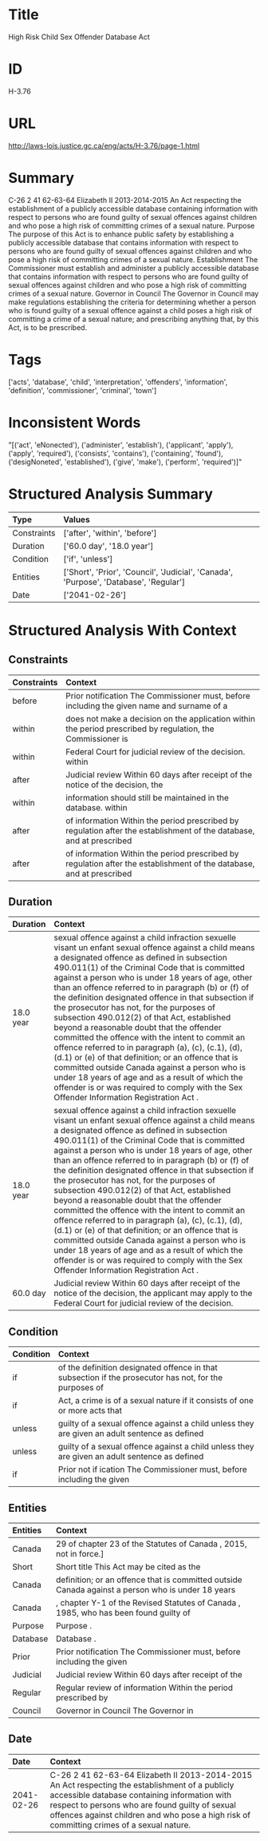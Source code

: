 # Title
High Risk Child Sex Offender Database Act


# ID
H-3.76

# URL
http://laws-lois.justice.gc.ca/eng/acts/H-3.76/page-1.html


# Summary
C-26 2 41 62-63-64 Elizabeth II 2013-2014-2015 An Act respecting the establishment of a publicly accessible database containing information with respect to persons who are found guilty of sexual offences against children and who pose a high risk of committing crimes of a sexual nature.
Purpose The purpose of this Act is to enhance public safety by establishing a publicly accessible database that contains information with respect to persons who are found guilty of sexual offences against children and who pose a high risk of committing crimes of a sexual nature.
Establishment The Commissioner must establish and administer a publicly accessible database that contains information with respect to persons who are found guilty of sexual offences against children and who pose a high risk of committing crimes of a sexual nature.
Governor in Council The Governor in Council may make regulations establishing the criteria for determining whether a person who is found guilty of a sexual offence against a child poses a high risk of committing a crime of a sexual nature; and prescribing anything that, by this Act, is to be prescribed.


# Tags
['acts', 'database', 'child', 'interpretation', 'offenders', 'information', 'definition', 'commissioner', 'criminal', 'town']


# Inconsistent Words
"[('act', 'eNonected'), ('administer', 'establish'), ('applicant', 'apply'), ('apply', 'required'), ('consists', 'contains'), ('containing', 'found'), ('desigNoneted', 'established'), ('give', 'make'), ('perform', 'required')]"


# Structured Analysis Summary
| Type        | Values                                                                                |
|:------------|:--------------------------------------------------------------------------------------|
| Constraints | ['after', 'within', 'before']                                                         |
| Duration    | ['60.0 day', '18.0 year']                                                             |
| Condition   | ['if', 'unless']                                                                      |
| Entities    | ['Short', 'Prior', 'Council', 'Judicial', 'Canada', 'Purpose', 'Database', 'Regular'] |
| Date        | ['2041-02-26']                                                                        |


# Structured Analysis With Context
 


## Constraints
| Constraints   | Context                                                                                                              |
|:--------------|:---------------------------------------------------------------------------------------------------------------------|
| before        | Prior notification The Commissioner must,  before including the given name and surname of a                          |
| within        | does not make a decision on the application within the period prescribed by regulation, the Commissioner is          |
| within        | Federal Court for judicial review of the decision. within                                                            |
| after         | Judicial review Within 60 days  after receipt of the notice of the decision, the                                     |
| within        | information should still be maintained in the database. within                                                       |
| after         | of information Within the period prescribed by regulation after the establishment of the database, and at prescribed |
| after         | of information Within the period prescribed by regulation after the establishment of the database, and at prescribed |


## Duration
| Duration   | Context                                                                                                                                                                                                                                                                                                                                                                                                                                                                                                                                                                                                                                                                                                                                                                                                                                                                                   |
|:-----------|:------------------------------------------------------------------------------------------------------------------------------------------------------------------------------------------------------------------------------------------------------------------------------------------------------------------------------------------------------------------------------------------------------------------------------------------------------------------------------------------------------------------------------------------------------------------------------------------------------------------------------------------------------------------------------------------------------------------------------------------------------------------------------------------------------------------------------------------------------------------------------------------|
| 18.0 year  | sexual offence against a child infraction sexuelle visant un enfant sexual offence against a child  means a designated offence as defined in subsection 490.011(1) of the  Criminal Code  that is committed against a person who is under 18 years of age, other than an offence referred to in paragraph (b) or (f) of the definition  designated offence  in that subsection if the prosecutor has not, for the purposes of subsection 490.012(2) of that Act, established beyond a reasonable doubt that the offender committed the offence with the intent to commit an offence referred to in paragraph (a), (c), (c.1), (d), (d.1) or (e) of that definition; or an offence that is committed outside Canada against a person who is under 18 years of age and as a result of which the offender is or was required to comply with the  Sex Offender Information Registration Act . |
| 18.0 year  | sexual offence against a child infraction sexuelle visant un enfant sexual offence against a child  means a designated offence as defined in subsection 490.011(1) of the  Criminal Code  that is committed against a person who is under 18 years of age, other than an offence referred to in paragraph (b) or (f) of the definition  designated offence  in that subsection if the prosecutor has not, for the purposes of subsection 490.012(2) of that Act, established beyond a reasonable doubt that the offender committed the offence with the intent to commit an offence referred to in paragraph (a), (c), (c.1), (d), (d.1) or (e) of that definition; or an offence that is committed outside Canada against a person who is under 18 years of age and as a result of which the offender is or was required to comply with the  Sex Offender Information Registration Act . |
| 60.0 day   | Judicial review Within 60 days after receipt of the notice of the decision, the applicant may apply to the Federal Court for judicial review of the decision.                                                                                                                                                                                                                                                                                                                                                                                                                                                                                                                                                                                                                                                                                                                             |


## Condition
| Condition   | Context                                                                                                |
|:------------|:-------------------------------------------------------------------------------------------------------|
| if          | of the definition designated offence in that subsection if the prosecutor has not, for the purposes of |
| if          | Act, a crime is of a sexual nature if it consists of one or more acts that                             |
| unless      | guilty of a sexual offence against a child unless they are given an adult sentence as defined          |
| unless      | guilty of a sexual offence against a child unless they are given an adult sentence as defined          |
| if          | Prior not if ication The Commissioner must, before including the given                                 |


## Entities
| Entities   | Context                                                                                           |
|:-----------|:--------------------------------------------------------------------------------------------------|
| Canada     | 29 of chapter 23 of the Statutes of Canada , 2015, not in force.]                                 |
| Short      | Short title This Act may be cited as the                                                          |
| Canada     | definition; or an offence that is committed outside Canada against a person who is under 18 years |
| Canada     | , chapter Y-1 of the Revised Statutes of Canada , 1985, who has been found guilty of              |
| Purpose    | Purpose .                                                                                         |
| Database   | Database .                                                                                        |
| Prior      | Prior notification The Commissioner must, before including the given                              |
| Judicial   | Judicial review Within 60 days after receipt of the                                               |
| Regular    | Regular review of information Within the period prescribed by                                     |
| Council    | Governor in  Council  The Governor in                                                             |


## Date
| Date       | Context                                                                                                                                                                                                                                                                                        |
|:-----------|:-----------------------------------------------------------------------------------------------------------------------------------------------------------------------------------------------------------------------------------------------------------------------------------------------|
| 2041-02-26 | C-26 2 41 62-63-64 Elizabeth II 2013-2014-2015 An Act respecting the establishment of a publicly accessible database containing information with respect to persons who are found guilty of sexual offences against children and who pose a high risk of committing crimes of a sexual nature. |


